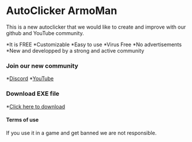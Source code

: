 # AutoClicker ArmoMan

This is a new autoclicker that we would like to create and improve with our github and YouTube community. 

*It is FREE
*Customizable
*Easy to use
*Virus Free
*No advertisements
*New and developped by a strong and active community



### Join our new community

*[Discord](https://discord.gg/GWKMPJ74)
*[YouTube](https://www.youtube.com/channel/UC5s8619x3sN_MApG__pU5nw)



### Download EXE file 

*[Click here to download](https://sourceforge.net/projects/autoclicker-armoman/)

#### Terms of use 

If you use it in a game and get banned we are not responsible.